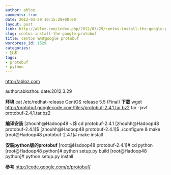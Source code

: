 ```yaml
---
author: abloz
comments: true
date: 2012-03-29 10:15:28+00:00
layout: post
link: http://abloz.com/index.php/2012/03/29/centos-install-the-google-protobuf/
slug: centos-install-the-google-protobuf
title: centos 安装google protobuf
wordpress_id: 1529
categories:
- 技术
tags:
- protobuf
- python
---
```


http://abloz.com

author:ablozhou
date:2012.3.29

**环境**
cat /etc/redhat-release
CentOS release 5.5 (Final)
**下载**
wget http://protobuf.googlecode.com/files/protobuf-2.4.1.tar.bz2
tar -jxvf protobuf-2.4.1.tar.bz2

**编译安装**
[zhouhh@Hadoop48 ~]$ cd protobuf-2.4.1
[zhouhh@Hadoop48 protobuf-2.4.1]$
[zhouhh@Hadoop48 protobuf-2.4.1]$ ./configure & make
[root@Hadoop48 protobuf-2.4.1]# make install

**安装python版的protobuf**
[root@Hadoop48 protobuf-2.4.1]# cd python
[root@Hadoop48 python]# python setup.py build
[root@Hadoop48 python]# python setup.py install

**参考**
http://code.google.com/p/protobuf/

